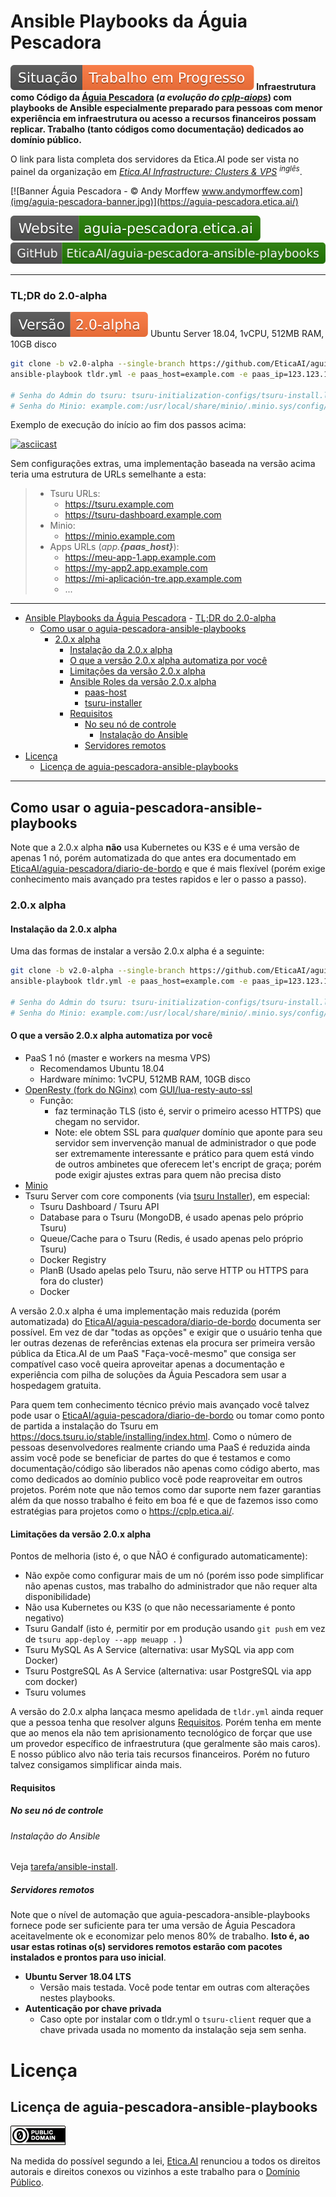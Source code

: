 # Ansible Playbooks da Águia Pescadora

**![Situação: Trabalho em Progresso](img/badges/status-work-in-progress.svg)
Infraestrutura como Código da [Águia Pescadora](https://aguia-pescadora.etica.ai/)
(_a evolução do [cplp-aiops](https://github.com/fititnt/cplp-aiops)_)
com playbooks de Ansible especialmente preparado para pessoas com menor
experiência em infraestrutura ou acesso a recursos financeiros possam replicar.
Trabalho (tanto códigos como documentação) dedicados ao domínio público.**

O link para lista completa dos servidores da Etica.AI pode ser vista no painel da
organização em _[Etica.AI Infrastructure: Clusters & VPS](https://github.com/orgs/EticaAI/projects/2) <sup>inglês</sup>_.

<!--
Acompanhe as versões lançadas usando Ansible em <https://github.com/EticaAI/aguia-pescadora-ansible-playbooks/releases>.
-->

<!-- https://aguia-pescadora.etica.ai/evolucao -->

[![Banner Águia Pescadora - © Andy Morffew www.andymorffew.com](img/aguia-pescadora-banner.jpg)](https://aguia-pescadora.etica.ai/)

[![Website: aguia-pescadora.etica.ai](img/badges/website.svg)](https://aguia-pescadora.etica.ai) [![GitHub: EticaAI/aguia-pescadora-ansible-playbooks](img/badges/github.svg)](https://github.com/EticaAI/aguia-pescadora-ansible-playbooks)

---

### TL;DR do 2.0-alpha

[![Versão: 2.0-alpha](img/badges/version-2.0-alpha.svg)](https://aguia-pescadora.etica.ai/evolucao/) Ubuntu Server 18.04, 1vCPU, 512MB RAM, 10GB disco

```bash
git clone -b v2.0-alpha --single-branch https://github.com/EticaAI/aguia-pescadora-ansible-playbooks.git .
ansible-playbook tldr.yml -e paas_host=example.com -e paas_ip=123.123.123.123

# Senha do Admin do tsuru: tsuru-initialization-configs/tsuru-install.log
# Senha do Minio: example.com:/usr/local/share/minio/.minio.sys/config/config.json
```
Exemplo de execução do início ao fim dos passos acima:

[![asciicast](https://asciinema.org/a/XVvYrlSyQPeipOX1GHwYdy5bR.svg)](https://asciinema.org/a/XVvYrlSyQPeipOX1GHwYdy5bR)

Sem configurações extras, uma implementação baseada na versão acima teria uma
estrutura de URLs semelhante a esta:

> - Tsuru URLs:
>   - https://tsuru.example.com
>   - https://tsuru-dashboard.example.com
> - Minio:
>   - https://minio.example.com
> - Apps URLs (_app.**{paas_host}**_):
>   - https://meu-app-1.app.example.com
>   - https://my-app2.app.example.com
>   - https://mi-aplicación-tre.app.example.com
>   - ...

---

<!-- TOC depthFrom:1 -->

- [Ansible Playbooks da Águia Pescadora](#ansible-playbooks-da-águia-pescadora)
        - [TL;DR do 2.0-alpha](#tldr-do-20-alpha)
    - [Como usar o aguia-pescadora-ansible-playbooks](#como-usar-o-aguia-pescadora-ansible-playbooks)
        - [2.0.x alpha](#20x-alpha)
            - [Instalação da 2.0.x alpha](#instalação-da-20x-alpha)
            - [O que a versão 2.0.x alpha automatiza por você](#o-que-a-versão-20x-alpha-automatiza-por-você)
            - [Limitações da versão 2.0.x alpha](#limitações-da-versão-20x-alpha)
            - [Ansible Roles da versão 2.0.x alpha](#ansible-roles-da-versão-20x-alpha)
                - [paas-host](#paas-host)
                - [tsuru-installer](#tsuru-installer)
            - [Requisitos](#requisitos)
                - [No seu nó de controle](#no-seu-nó-de-controle)
                    - [Instalação do Ansible](#instalação-do-ansible)
                - [Servidores remotos](#servidores-remotos)
- [Licença](#licença)
    - [Licença de aguia-pescadora-ansible-playbooks](#licença-de-aguia-pescadora-ansible-playbooks)

<!-- /TOC -->

----

<!--
@TODO saber mais sobre o AWX Project https://github.com/ansible/awx (fititnt, 2019-06-29 04:15 BRT)
-->

## Como usar o aguia-pescadora-ansible-playbooks

Note que a 2.0.x alpha **não** usa Kubernetes ou K3S e é uma versão de apenas 1 nó,
porém automatizada do que antes era documentado em [EticaAI/aguia-pescadora/diario-de-bordo](https://github.com/EticaAI/aguia-pescadora/tree/master/diario-de-bordo) e que é mais flexível (porém exige conhecimento mais avançado
pra testes rapidos e ler o passo a passo).

### 2.0.x alpha

#### Instalação da 2.0.x alpha
Uma das formas de instalar a versão 2.0.x alpha é a seguinte:

```bash
git clone -b v2.0-alpha --single-branch https://github.com/EticaAI/aguia-pescadora-ansible-playbooks.git .
ansible-playbook tldr.yml -e paas_host=example.com -e paas_ip=123.123.123.123

# Senha do Admin do tsuru: tsuru-initialization-configs/tsuru-install.log
# Senha do Minio: example.com:/usr/local/share/minio/.minio.sys/config/config.json
```

#### O que a versão 2.0.x alpha automatiza por você

- PaaS 1 nó (master e workers na mesma VPS)
  - Recomendamos Ubuntu 18.04
  - Hardware mínimo: 1vCPU, 512MB RAM, 10GB disco
- [OpenResty (fork do NGinx)](https://openresty.org) com [GUI/lua-resty-auto-ssl](https://github.com/GUI/lua-resty-auto-ssl)
  - Função:
    - faz terminação TLS (isto é, servir o primeiro acesso HTTPS) que chegam no servidor.
    - Note: ele obtem SSL para _qualquer_ domínio que aponte para seu servidor
      sem invervenção manual de administrador o que pode ser extremamente
      interessante e prático para quem está vindo de outros ambinetes que
      oferecem let's encript de graça; porém pode exigir ajustes extras para
      quem não precisa disto
- [Minio](https://min.io/)
- Tsuru Server com core components (via [tsuru Installer](https://docs.tsuru.io/stable/installing/using-tsuru-installer.html)), em especial:
  - Tsuru Dashboard / Tsuru API
  - Database para o Tsuru (MongoDB, é usado apenas pelo próprio Tsuru)
  - Queue/Cache para o Tsuru (Redis, é usado apenas pelo próprio Tsuru)
  - Docker Registry
  - PlanB (Usado apelas pelo Tsuru, não serve HTTP ou HTTPS para fora do cluster)
  - Docker

A versão 2.0.x alpha é uma implementação mais reduzida (porém automatizada) do
[EticaAI/aguia-pescadora/diario-de-bordo](https://github.com/EticaAI/aguia-pescadora/tree/master/diario-de-bordo)
documenta ser possível. Em vez de dar "todas as opções" e exigir que o usuário
tenha que ler outras dezenas de referências extenas ela procura ser primeira
versão pública da Etica.AI de um PaaS "Faça-você-mesmo" que consiga ser
compatível caso você queira aproveitar apenas a documentação e experiência com
pilha de soluções da Águia Pescadora sem usar a hospedagem gratuita.

Para quem tem conhecimento técnico prévio mais avançado você talvez pode usar o
[EticaAI/aguia-pescadora/diario-de-bordo](https://github.com/EticaAI/aguia-pescadora/tree/master/diario-de-bordo)
ou tomar como ponto de partida a instalação do Tsuru em
<https://docs.tsuru.io/stable/installing/index.html>. Como o número de pessoas
desenvolvedores realmente criando uma PaaS é reduzida ainda assim você pode se
beneficiar de partes do que é testamos e como documentação/código são liberados
não apenas como código aberto, mas como dedicados ao domínio publico você pode
reaproveitar em outros projetos. Porém note que não temos como dar suporte nem
fazer garantias além da que nosso trabalho é feito em boa fé e que de fazemos
isso como estratégias para projetos como o <https://cplp.etica.ai/>.

#### Limitações da versão 2.0.x alpha

Pontos de melhoria (isto é, o que NÃO é configurado automaticamente):

- Não expõe como configurar mais de um nó (porém isso pode simplificar não apenas custos, mas trabalho do administrador que não requer alta disponibilidade)
- Não usa Kubernetes ou K3S (o que não necessariamente é ponto negativo)
- Tsuru Gandalf (isto é, permitir por em produção usando `git push` em vez de `tsuru app-deploy --app meuapp .` )
- Tsuru MySQL As A Service (alternativa: usar MySQL via app com Docker)
- Tsuru PostgreSQL As A Service (alternativa: usar PostgreSQL via app com docker)
- Tsuru volumes

A versão do 2.0.x alpha lançaca mesmo apelidada de `tldr.yml` ainda requer que
a pessoa tenha que resolver alguns [Requisitos](#Requisitos). Porém tenha em
mente que ao menos ela não tem aprisionamento tecnológico de forçar que use
um provedor específico de infraestrutura (que geralmente são mais caros). E
nosso público alvo não teria tais recursos financeiros. Porém no futuro talvez
consigamos simplificar ainda mais.

<!--

#### Ansible Roles da versão 2.0.x alpha

##### paas-host

- [paas-host](roles/paas-host/README.md)

`paas-host` é a função responsável por preparar a(s) VPSs para fazer
terminação TLS (isto é, servir o primeiro acesso HTTPS) que chegam no servidor.
Usa o [OpenResty](https://github.com/openresty/openresty) +
[GUI/lua-resty-auto-ssl](https://github.com/GUI/lua-resty-auto-ssl).

##### tsuru-installer

- [tsuru-installer](roles/tsuru-installer/README.md)

Oferece uma versão mais limitada do que o fantástico
[Tsuru Installer](https://docs.tsuru.io/stable/installing/using-tsuru-installer.html)
automatizaria por você.

A função dele é criar na pasta [tsuru-initialization-configs](tsuru-initialization-configs/)
os arquivos de configuração que são parâmetros usados na chamada
`tsuru install-create -c install-config.yml -e install-compose.yml`. Caso você
não tenha o [Docker](https://docs.docker.com/install/),
[Docker Machine](https://docs.docker.com/machine/install-machine/) e o
[Tsuru Client](https://tsuru-client.readthedocs.io/en/latest/installing.html)
irá alertar.

-->

#### Requisitos

##### No seu nó de controle

###### Instalação do Ansible
Veja [tarefa/ansible-install](tarefa/ansible-install).

##### Servidores remotos

Note que o nível de automação que aguia-pescadora-ansible-playbooks fornece
pode ser suficiente para ter uma versão de Águia Pescadora aceitavelmente ok
e economizar pelo menos 80% de trabalho. **Isto é, ao usar estas rotinas o(s)
servidores remotos estarão com pacotes instalados e prontos para uso inicial**.

- **Ubuntu Server 18.04 LTS**
    - Versão mais testada. Você pode tentar em outras com alterações nestes
      playbooks.
- **Autenticação por chave privada**
    - Caso opte por instalar com o tldr.yml o `tsuru-client` requer que a
      chave privada usada no momento da instalação seja sem senha.

# Licença

<!--

_@TODO: explicar sobre licenças extras (fititnt, 2019-06-30 05:53 BRT)_

-->

## Licença de aguia-pescadora-ansible-playbooks

[![Domínio Público](img/public-domain.png)](UNLICENSE)

Na medida do possível segundo a lei, [Etica.AI](https://etica.ai)
renunciou a todos os direitos autorais e direitos conexos ou vizinhos a este
trabalho para o [Domínio Público](UNLICENSE).

